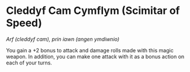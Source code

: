 # Cleddyf Cam Cymflym (Scimitar of Speed)

*Arf (cleddyf cam), prin iawn (angen ymdiwnio)*

You gain a +2 bonus to attack and damage rolls made with this magic weapon. In addition, you can make one attack with it as a bonus action on each of your turns.